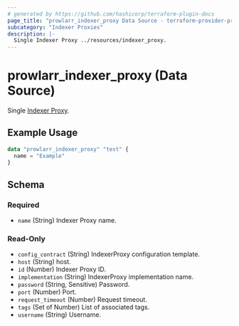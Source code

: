 ```yaml
---
# generated by https://github.com/hashicorp/terraform-plugin-docs
page_title: "prowlarr_indexer_proxy Data Source - terraform-provider-prowlarr"
subcategory: "Indexer Proxies"
description: |-
  Single Indexer Proxy ../resources/indexer_proxy.
---
```


# prowlarr_indexer_proxy (Data Source)

<!-- subcategory:Indexer Proxies -->
Single [Indexer Proxy](../resources/indexer_proxy).

## Example Usage

```terraform
data "prowlarr_indexer_proxy" "test" {
  name = "Example"
}
```

<!-- schema generated by tfplugindocs -->
## Schema

### Required

- `name` (String) Indexer Proxy name.

### Read-Only

- `config_contract` (String) IndexerProxy configuration template.
- `host` (String) host.
- `id` (Number) Indexer Proxy ID.
- `implementation` (String) IndexerProxy implementation name.
- `password` (String, Sensitive) Password.
- `port` (Number) Port.
- `request_timeout` (Number) Request timeout.
- `tags` (Set of Number) List of associated tags.
- `username` (String) Username.
